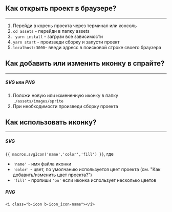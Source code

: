 ## Как открыть проект в браузере?
***
1. Перейди в корень проекта через терминал или консоль
2. ``cd assets`` - перейди в папку assets
3. `` yarn install`` - загрузи все зависимости
4. ``yarn start`` - произведи сборку и запусти проект
5. ``localhost:3000``- введи адресс в поисковой строке своего браузера
## Как добавить или изменить иконку в спрайте?
***
##### SVG или PNG
1. Положи новую или измененную иконку в папку ``./assets/images/sprite``
2. При необходимости произведи сборку проекта
## Как использовать иконку?
***
##### SVG
``{{ macros.svgIcon('name','color','fill') }}``, где
* ``'name'`` - имя файла иконки
* ``'color'`` - цвет, по умолчанию используется цвет проекта (см. "Как добавить/изменить цвет проекта?")
* ``'fill'`` - пропиши ``'on'`` если иконка использует несколько цветов
##### PNG
``<i class="b-icon b-icon_icon-name"></i>``